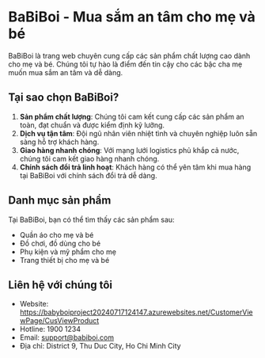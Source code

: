 # BaBiBoi - Mua sắm an tâm cho mẹ và bé

BaBiBoi là trang web chuyên cung cấp các sản phẩm chất lượng cao dành cho mẹ và bé. Chúng tôi tự hào là điểm đến tin cậy cho các bậc cha mẹ muốn mua sắm an tâm và dễ dàng.

## Tại sao chọn BaBiBoi?

1. **Sản phẩm chất lượng**: Chúng tôi cam kết cung cấp các sản phẩm an toàn, đạt chuẩn và được kiểm định kỹ lưỡng.
2. **Dịch vụ tận tâm**: Đội ngũ nhân viên nhiệt tình và chuyên nghiệp luôn sẵn sàng hỗ trợ khách hàng.
3. **Giao hàng nhanh chóng**: Với mạng lưới logistics phủ khắp cả nước, chúng tôi cam kết giao hàng nhanh chóng.
4. **Chính sách đổi trả linh hoạt**: Khách hàng có thể yên tâm khi mua hàng tại BaBiBoi với chính sách đổi trả dễ dàng.

## Danh mục sản phẩm

Tại BaBiBoi, bạn có thể tìm thấy các sản phẩm sau:

- Quần áo cho mẹ và bé
- Đồ chơi, đồ dùng cho bé
- Phụ kiện và mỹ phẩm cho mẹ
- Trang thiết bị cho mẹ và bé

## Liên hệ với chúng tôi

- Website: https://babyboiproject20240717124147.azurewebsites.net/CustomerViewPage/CusViewProduct
- Hotline: 1900 1234
- Email: support@babiboi.com
- Địa chỉ: District 9, Thu Duc City, Ho Chi Minh City
